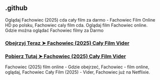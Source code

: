 ## .github

Oglądaj Fachowiec (2025) cda cały film za darmo - Fachowiec Film Online HD po polsku, Fachowiec caly film cda. Oglądaj film Fachowiec online. Gdzie można oglądać Fachowiec filmy za Darmo

### [Obejrzyj Teraz ➤ Fachowiec (2025) Cały Film Vider](https://watching4khdmovies.blogspot.com/2025/03/fachowiec.html)

### [Pobierz Tutaj ➤ Fachowiec (2025) Cały Film Vider](https://watching4khdmovies.blogspot.com/2025/03/fachowiec.html)

Fachowiec (2025) film online - Gdzie obejrzeć, Fachowiec - film online, oglądaj, Fachowiec Cały Film (2025) - Vider, Fachowiec już na Netflixie.


